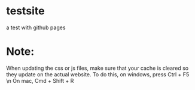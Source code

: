 # testsite
a test with github pages

# Note:
When updating the css or js files, make sure that your cache is cleared so they update on the actual website.
To do this, on windows, press Ctrl + F5 \n
On mac, Cmd + Shift + R
